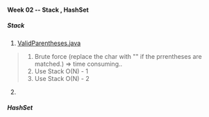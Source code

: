 #### Week 02 -- Stack , HashSet

##### Stack 

1. [ValidParentheses.java](ValidParentheses.java)  
> 1. Brute force (replace the char with "" if the prrentheses are matched.) => time consuming..  
> 2. Use Stack O(N) - 1  
> 3. Use Stack O(N) - 2  

2. 

##### HashSet